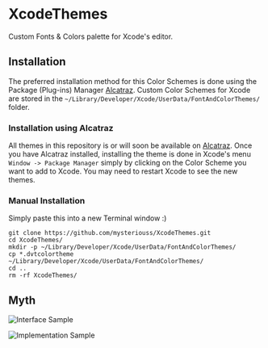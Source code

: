 XcodeThemes
===========

Custom Fonts &amp; Colors palette for Xcode's editor.

Installation
------------

The preferred installation method for this Color Schemes is done using the Package (Plug-ins) Manager [Alcatraz](https://github.com/supermarin/Alcatraz).
Custom Color Schemes for Xcode are stored in the `~/Library/Developer/Xcode/UserData/FontAndColorThemes/` folder.

### Installation using Alcatraz

All themes in this repository is or will soon be available on [Alcatraz](https://github.com/supermarin/Alcatraz).
Once you have Alcatraz installed, installing the theme is done in Xcode's menu `Window -> Package Manager` simply by clicking on the Color Scheme you want to add to Xcode. You may need to restart Xcode to see the new themes.

### Manual Installation

Simply paste this into a new Terminal window :)

    git clone https://github.com/mysteriouss/XcodeThemes.git
    cd XcodeThemes/
    mkdir -p ~/Library/Developer/Xcode/UserData/FontAndColorThemes/
    cp *.dvtcolortheme ~/Library/Developer/Xcode/UserData/FontAndColorThemes/
    cd ..
    rm -rf XcodeThemes/
    
    
Myth
----

![Interface Sample](https://raw.github.com/mysteriouss/XcodeThemes/master/sample1.png)

![Implementation Sample](https://raw.github.com/mysteriouss/XcodeThemes/master/sample2.png)

